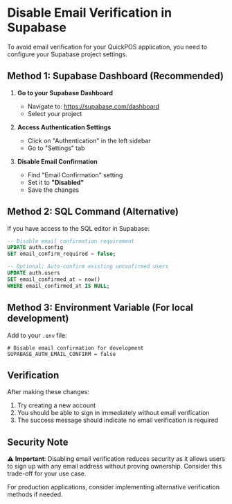 # Disable Email Verification in Supabase

To avoid email verification for your QuickPOS application, you need to configure your Supabase project settings.

## Method 1: Supabase Dashboard (Recommended)

1. **Go to your Supabase Dashboard**
   - Navigate to: https://supabase.com/dashboard
   - Select your project

2. **Access Authentication Settings**
   - Click on "Authentication" in the left sidebar
   - Go to "Settings" tab

3. **Disable Email Confirmation**
   - Find "Email Confirmation" setting
   - Set it to **"Disabled"**
   - Save the changes

## Method 2: SQL Command (Alternative)

If you have access to the SQL editor in Supabase:

```sql
-- Disable email confirmation requirement
UPDATE auth.config 
SET email_confirm_required = false;

-- Optional: Auto-confirm existing unconfirmed users
UPDATE auth.users 
SET email_confirmed_at = now() 
WHERE email_confirmed_at IS NULL;
```

## Method 3: Environment Variable (For local development)

Add to your `.env` file:

```env
# Disable email confirmation for development
SUPABASE_AUTH_EMAIL_CONFIRM = false
```

## Verification

After making these changes:

1. Try creating a new account
2. You should be able to sign in immediately without email verification
3. The success message should indicate no email verification is required

## Security Note

⚠️ **Important**: Disabling email verification reduces security as it allows users to sign up with any email address without proving ownership. Consider this trade-off for your use case.

For production applications, consider implementing alternative verification methods if needed.